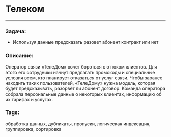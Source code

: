 # Телеком
---
### Задача:
- Используя данные предсказать разовет абонент контракт или нет 
### Описание:
Оператор связи «ТелеДом» хочет бороться с оттоком клиентов. Для этого его сотрудники начнут предлагать промокоды и специальные условия всем, кто планирует отказаться от услуг связи. Чтобы заранее находить таких пользователей, «ТелеДому» нужна модель, которая будет предсказывать, разорвёт ли абонент договор. Команда оператора собрала персональные данные о некоторых клиентах, информацию об их тарифах и услугах.
### Tags:
обработка данных, дубликаты, пропуски, логическая индексация, группировка, сортировка
